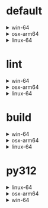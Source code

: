 # default

<details>
<summary>win-64</summary>

|Dependency|Before|After|Change|Explicit|
|-|-|-|-|-|
|ordered_enum|0.0.8|0.0.9|Patch Upgrade|true|
|pydantic|2.7.1|2.7.4|Patch Upgrade|true|
|pytest|8.2.1|8.2.2|Patch Upgrade|true|
|ca-certificates|2024.2.2|2024.6.2|Minor Upgrade|false|
|libsqlite|3.45.3|3.46.0|Minor Upgrade|false|
|libzlib|1.2.13|1.3.1|Minor Upgrade|false|
|packaging|24.0|24.1|Minor Upgrade|false|
|typing-extensions|4.11.0|4.12.2|Minor Upgrade|false|
|typing_extensions|4.11.0|4.12.2|Minor Upgrade|false|
|vc14_runtime|14.38.33135|14.40.33810|Minor Upgrade|false|
|vs2015_runtime|14.38.33135|14.40.33810|Minor Upgrade|false|
|zipp|3.17.0|3.19.2|Minor Upgrade|false|
|openssl|3.3.0|3.3.1|Patch Upgrade|false|
|pydantic-core|2.18.2|2.18.4|Patch Upgrade|false|
|vc|ha32ba9b_20|h8a93ad2_20|Only build string|false|

</details>

<details>
<summary>osx-arm64</summary>

|Dependency|Before|After|Change|Explicit|
|-|-|-|-|-|
|ordered_enum|0.0.8|0.0.9|Patch Upgrade|true|
|pydantic|2.7.1|2.7.4|Patch Upgrade|true|
|pytest|8.2.1|8.2.2|Patch Upgrade|true|
|py-rattler|py312h1a1520d_0|py312had01cb0_0|Only build string|true|
|ca-certificates|2024.2.2|2024.6.2|Minor Upgrade|false|
|libsqlite|3.45.3|3.46.0|Minor Upgrade|false|
|libzlib|1.2.13|1.3.1|Minor Upgrade|false|
|packaging|24.0|24.1|Minor Upgrade|false|
|typing-extensions|4.11.0|4.12.2|Minor Upgrade|false|
|typing_extensions|4.11.0|4.12.2|Minor Upgrade|false|
|zipp|3.17.0|3.19.2|Minor Upgrade|false|
|openssl|3.3.0|3.3.1|Patch Upgrade|false|
|pydantic-core|2.18.2|2.18.4|Patch Upgrade|false|

</details>

<details>
<summary>linux-64</summary>

|Dependency|Before|After|Change|Explicit|
|-|-|-|-|-|
|ordered_enum|0.0.8|0.0.9|Patch Upgrade|true|
|pydantic|2.7.1|2.7.4|Patch Upgrade|true|
|pytest|8.2.1|8.2.2|Patch Upgrade|true|
|ca-certificates|2024.2.2|2024.6.2|Minor Upgrade|false|
|libsqlite|3.45.3|3.46.0|Minor Upgrade|false|
|libzlib|1.2.13|1.3.1|Minor Upgrade|false|
|packaging|24.0|24.1|Minor Upgrade|false|
|typing-extensions|4.11.0|4.12.2|Minor Upgrade|false|
|typing_extensions|4.11.0|4.12.2|Minor Upgrade|false|
|zipp|3.17.0|3.19.2|Minor Upgrade|false|
|openssl|3.3.0|3.3.1|Patch Upgrade|false|
|pydantic-core|2.18.2|2.18.4|Patch Upgrade|false|
|ld_impl_linux-64|hf3520f5_1|hf3520f5_4|Only build string|false|
|libgcc-ng|h77fa898_7|h77fa898_9|Only build string|false|
|libgomp|h77fa898_7|h77fa898_9|Only build string|false|

</details>

# lint

<details>
<summary>win-64</summary>

|Dependency|Before|After|Change|Explicit|
|-|-|-|-|-|
|typos|1.21.0|1.22.7|Minor Upgrade|true|
|ruff|0.4.4|0.4.9|Patch Upgrade|true|
|ca-certificates|2024.2.2|2024.6.2|Minor Upgrade|false|
|filelock|3.14.0|3.15.1|Minor Upgrade|false|
|libsqlite|3.45.3|3.46.0|Minor Upgrade|false|
|libzlib|1.2.13|1.3.1|Minor Upgrade|false|
|nodeenv|1.8.0|1.9.1|Minor Upgrade|false|
|vc14_runtime|14.38.33135|14.40.33810|Minor Upgrade|false|
|vs2015_runtime|14.38.33135|14.40.33810|Minor Upgrade|false|
|openssl|3.3.0|3.3.1|Patch Upgrade|false|
|vc|ha32ba9b_20|h8a93ad2_20|Only build string|false|

</details>

<details>
<summary>osx-arm64</summary>

|Dependency|Before|After|Change|Explicit|
|-|-|-|-|-|
|typos|1.21.0|1.22.7|Minor Upgrade|true|
|ruff|0.4.4|0.4.9|Patch Upgrade|true|
|ca-certificates|2024.2.2|2024.6.2|Minor Upgrade|false|
|filelock|3.14.0|3.15.1|Minor Upgrade|false|
|libsqlite|3.45.3|3.46.0|Minor Upgrade|false|
|libzlib|1.2.13|1.3.1|Minor Upgrade|false|
|nodeenv|1.8.0|1.9.1|Minor Upgrade|false|
|openssl|3.3.0|3.3.1|Patch Upgrade|false|

</details>

<details>
<summary>linux-64</summary>

|Dependency|Before|After|Change|Explicit|
|-|-|-|-|-|
|typos|1.21.0|1.22.7|Minor Upgrade|true|
|ruff|0.4.4|0.4.9|Patch Upgrade|true|
|ca-certificates|2024.2.2|2024.6.2|Minor Upgrade|false|
|filelock|3.14.0|3.15.1|Minor Upgrade|false|
|libsqlite|3.45.3|3.46.0|Minor Upgrade|false|
|libzlib|1.2.13|1.3.1|Minor Upgrade|false|
|nodeenv|1.8.0|1.9.1|Minor Upgrade|false|
|openssl|3.3.0|3.3.1|Patch Upgrade|false|
|ld_impl_linux-64|hf3520f5_1|hf3520f5_4|Only build string|false|
|libgcc-ng|h77fa898_7|h77fa898_9|Only build string|false|
|libgomp|h77fa898_7|h77fa898_9|Only build string|false|
|libstdcxx-ng|hc0a3c3a_7|hc0a3c3a_9|Only build string|false|

</details>

# build

<details>
<summary>win-64</summary>

|Dependency|Before|After|Change|Explicit|
|-|-|-|-|-|
|ordered_enum|0.0.8|0.0.9|Patch Upgrade|true|
|pydantic|2.7.1|2.7.4|Patch Upgrade|true|
|ca-certificates|2024.2.2|2024.6.2|Minor Upgrade|false|
|certifi|2024.2.2|2024.6.2|Minor Upgrade|false|
|libsqlite|3.45.3|3.46.0|Minor Upgrade|false|
|libzlib|1.2.13|1.3.1|Minor Upgrade|false|
|more-itertools|10.2.0|10.3.0|Minor Upgrade|false|
|packaging|24.0|24.1|Minor Upgrade|false|
|pkginfo|1.10.0|1.11.1|Minor Upgrade|false|
|typing-extensions|4.11.0|4.12.2|Minor Upgrade|false|
|typing_extensions|4.11.0|4.12.2|Minor Upgrade|false|
|vc14_runtime|14.38.33135|14.40.33810|Minor Upgrade|false|
|vs2015_runtime|14.38.33135|14.40.33810|Minor Upgrade|false|
|zipp|3.17.0|3.19.2|Minor Upgrade|false|
|openssl|3.3.0|3.3.1|Patch Upgrade|false|
|pydantic-core|2.18.2|2.18.4|Patch Upgrade|false|
|requests|2.32.2|2.32.3|Patch Upgrade|false|
|vc|ha32ba9b_20|h8a93ad2_20|Only build string|false|

</details>

<details>
<summary>osx-arm64</summary>

|Dependency|Before|After|Change|Explicit|
|-|-|-|-|-|
|ordered_enum|0.0.8|0.0.9|Patch Upgrade|true|
|pydantic|2.7.1|2.7.4|Patch Upgrade|true|
|ca-certificates|2024.2.2|2024.6.2|Minor Upgrade|false|
|certifi|2024.2.2|2024.6.2|Minor Upgrade|false|
|libsqlite|3.45.3|3.46.0|Minor Upgrade|false|
|libzlib|1.2.13|1.3.1|Minor Upgrade|false|
|more-itertools|10.2.0|10.3.0|Minor Upgrade|false|
|packaging|24.0|24.1|Minor Upgrade|false|
|pkginfo|1.10.0|1.11.1|Minor Upgrade|false|
|typing-extensions|4.11.0|4.12.2|Minor Upgrade|false|
|typing_extensions|4.11.0|4.12.2|Minor Upgrade|false|
|zipp|3.17.0|3.19.2|Minor Upgrade|false|
|openssl|3.3.0|3.3.1|Patch Upgrade|false|
|pydantic-core|2.18.2|2.18.4|Patch Upgrade|false|
|requests|2.32.2|2.32.3|Patch Upgrade|false|

</details>

<details>
<summary>linux-64</summary>

|Dependency|Before|After|Change|Explicit|
|-|-|-|-|-|
|ordered_enum|0.0.8|0.0.9|Patch Upgrade|true|
|pydantic|2.7.1|2.7.4|Patch Upgrade|true|
|ca-certificates|2024.2.2|2024.6.2|Minor Upgrade|false|
|certifi|2024.2.2|2024.6.2|Minor Upgrade|false|
|libsqlite|3.45.3|3.46.0|Minor Upgrade|false|
|libzlib|1.2.13|1.3.1|Minor Upgrade|false|
|more-itertools|10.2.0|10.3.0|Minor Upgrade|false|
|packaging|24.0|24.1|Minor Upgrade|false|
|pkginfo|1.10.0|1.11.1|Minor Upgrade|false|
|typing-extensions|4.11.0|4.12.2|Minor Upgrade|false|
|typing_extensions|4.11.0|4.12.2|Minor Upgrade|false|
|zipp|3.17.0|3.19.2|Minor Upgrade|false|
|cryptography|42.0.7|42.0.8|Patch Upgrade|false|
|openssl|3.3.0|3.3.1|Patch Upgrade|false|
|pydantic-core|2.18.2|2.18.4|Patch Upgrade|false|
|requests|2.32.2|2.32.3|Patch Upgrade|false|
|ld_impl_linux-64|hf3520f5_1|hf3520f5_4|Only build string|false|
|libgcc-ng|h77fa898_7|h77fa898_9|Only build string|false|
|libgomp|h77fa898_7|h77fa898_9|Only build string|false|
|libstdcxx-ng|hc0a3c3a_7|hc0a3c3a_9|Only build string|false|

</details>

# py312

<details>
<summary>linux-64</summary>

|Dependency|Before|After|Change|Explicit|
|-|-|-|-|-|
|ordered_enum|0.0.8|0.0.9|Patch Upgrade|true|
|pydantic|2.7.1|2.7.4|Patch Upgrade|true|
|pytest|8.2.1|8.2.2|Patch Upgrade|true|
|ca-certificates|2024.2.2|2024.6.2|Minor Upgrade|false|
|libsqlite|3.45.3|3.46.0|Minor Upgrade|false|
|libzlib|1.2.13|1.3.1|Minor Upgrade|false|
|packaging|24.0|24.1|Minor Upgrade|false|
|typing-extensions|4.11.0|4.12.2|Minor Upgrade|false|
|typing_extensions|4.11.0|4.12.2|Minor Upgrade|false|
|zipp|3.17.0|3.19.2|Minor Upgrade|false|
|openssl|3.3.0|3.3.1|Patch Upgrade|false|
|pydantic-core|2.18.2|2.18.4|Patch Upgrade|false|
|ld_impl_linux-64|hf3520f5_1|hf3520f5_4|Only build string|false|
|libgcc-ng|h77fa898_7|h77fa898_9|Only build string|false|
|libgomp|h77fa898_7|h77fa898_9|Only build string|false|

</details>

<details>
<summary>osx-arm64</summary>

|Dependency|Before|After|Change|Explicit|
|-|-|-|-|-|
|ordered_enum|0.0.8|0.0.9|Patch Upgrade|true|
|pydantic|2.7.1|2.7.4|Patch Upgrade|true|
|pytest|8.2.1|8.2.2|Patch Upgrade|true|
|py-rattler|py312h1a1520d_0|py312had01cb0_0|Only build string|true|
|ca-certificates|2024.2.2|2024.6.2|Minor Upgrade|false|
|libsqlite|3.45.3|3.46.0|Minor Upgrade|false|
|libzlib|1.2.13|1.3.1|Minor Upgrade|false|
|packaging|24.0|24.1|Minor Upgrade|false|
|typing-extensions|4.11.0|4.12.2|Minor Upgrade|false|
|typing_extensions|4.11.0|4.12.2|Minor Upgrade|false|
|zipp|3.17.0|3.19.2|Minor Upgrade|false|
|openssl|3.3.0|3.3.1|Patch Upgrade|false|
|pydantic-core|2.18.2|2.18.4|Patch Upgrade|false|

</details>

<details>
<summary>win-64</summary>

|Dependency|Before|After|Change|Explicit|
|-|-|-|-|-|
|ordered_enum|0.0.8|0.0.9|Patch Upgrade|true|
|pydantic|2.7.1|2.7.4|Patch Upgrade|true|
|pytest|8.2.1|8.2.2|Patch Upgrade|true|
|ca-certificates|2024.2.2|2024.6.2|Minor Upgrade|false|
|libsqlite|3.45.3|3.46.0|Minor Upgrade|false|
|libzlib|1.2.13|1.3.1|Minor Upgrade|false|
|packaging|24.0|24.1|Minor Upgrade|false|
|typing-extensions|4.11.0|4.12.2|Minor Upgrade|false|
|typing_extensions|4.11.0|4.12.2|Minor Upgrade|false|
|vc14_runtime|14.38.33135|14.40.33810|Minor Upgrade|false|
|vs2015_runtime|14.38.33135|14.40.33810|Minor Upgrade|false|
|zipp|3.17.0|3.19.2|Minor Upgrade|false|
|openssl|3.3.0|3.3.1|Patch Upgrade|false|
|pydantic-core|2.18.2|2.18.4|Patch Upgrade|false|
|vc|ha32ba9b_20|h8a93ad2_20|Only build string|false|

</details>

[^1]: *Cursive* means explicit dependency.
[^2]: Dependency got downgraded.
